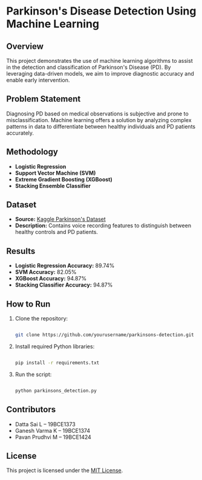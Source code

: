 # Parkinson's Disease Detection Using Machine Learning

## Overview

This project demonstrates the use of machine learning algorithms to assist in the detection and classification of Parkinson's Disease (PD). By leveraging data-driven models, we aim to improve diagnostic accuracy and enable early intervention.

## Problem Statement

Diagnosing PD based on medical observations is subjective and prone to misclassification. Machine learning offers a solution by analyzing complex patterns in data to differentiate between healthy individuals and PD patients accurately.

## Methodology

- **Logistic Regression**
- **Support Vector Machine (SVM)**
- **Extreme Gradient Boosting (XGBoost)**
- **Stacking Ensemble Classifier**

## Dataset

- **Source:** [Kaggle Parkinson's Dataset](https://www.kaggle.com/datasets/nidaguler/parkinsons-data)
- **Description:** Contains voice recording features to distinguish between healthy controls and PD patients.

## Results

- **Logistic Regression Accuracy:** 89.74%
- **SVM Accuracy:** 82.05%
- **XGBoost Accuracy:** 94.87%
- **Stacking Classifier Accuracy:** 94.87%

## How to Run

1. Clone the repository:

   ```bash

   git clone https://github.com/yourusername/parkinsons-detection.git

   ```

2. Install required Python libraries:

   ```bash

   pip install -r requirements.txt

   ```

3. Run the script:

   ```bash

   python parkinsons_detection.py

   ```

## Contributors

- Datta Sai L – 19BCE1373
- Ganesh Varma K – 19BCE1374
- Pavan Prudhvi M – 19BCE1424

## License

This project is licensed under the [MIT License](LICENSE).
